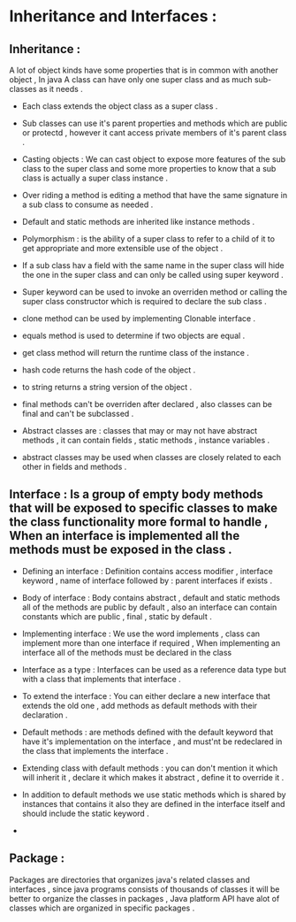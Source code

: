 # Inheritance and Interfaces :

## Inheritance : 
A lot of object kinds have some properties that is in common with another object , In java A class can have only one super class and as much sub-classes as it needs .
- Each class extends the object class as a super class .

- Sub classes can use it's parent properties and methods which are public or protectd , however it cant access private members of it's parent class . 

- Casting objects : We can cast object to expose more features of the sub class to the super class and some more properties to know that a sub class is actually a super class instance .

- Over riding a method is editing a method that have the same signature in a sub class to consume as needed .

- Default and static methods are inherited like instance methods .

- Polymorphism : is the ability of a super class to refer to a child of it to get appropriate and more extensible use of the object .

- If a sub class hav a field with the same name in the super class will hide the one in the super class and can only be called using super keyword .

- Super keyword can be used to invoke an overriden method or calling the super class constructor which is required to declare the sub class .

- clone method can be used by implementing Clonable interface .

- equals method is used to determine if two objects are equal .

- get class method will return the runtime class of the instance .

- hash code returns the hash code of the object .

- to string returns a string version of the object .

- final methods can't be overriden after declared , also classes can be final and can't be subclassed .

- Abstract classes are : classes that may or may not have abstract methods , it can contain fields , static methods , instance variables .

- abstract classes may be used when classes are closely related to each other in fields and methods .


## Interface : Is a group of empty body methods that will be exposed to specific classes to make the class functionality more formal to handle , When an interface is implemented all the methods must be exposed in the class .
- Defining an interface : Definition contains access modifier , interface keyword , name of interface followed by : 
parent interfaces if exists .

- Body of interface : Body contains abstract , default and static methods all of the methods are public by default , also an interface can contain constants which are public , final , static by default .

- Implementing interface : We use the word implements , class can implement more than one interface if required , 
When implementing an interface all of the methods must be declared in the class 

- Interface as a type : Interfaces can be used as a reference data type but with a class that implements that interface .

- To extend the interface : You can either declare a new interface that extends the old one , add methods as default methods with their declaration .

- Default methods : are methods defined with the default keyword that have it's implementation on the interface , and must'nt be redeclared in the class that implements the interface .

- Extending class with default methods : you can don't mention it which will inherit it , declare it which makes it abstract , define it to override it .

- In addition to default methods we use static methods which is shared by instances that contains it also they are defined in the interface itself and should include the static keyword .

- 
## Package :
 Packages are directories that organizes java's related classes and interfaces , since java programs consists of thousands of classes it will be better to organize the classes in packages , Java platform API have alot of classes which are organized in specific packages .
